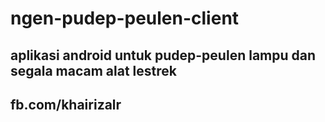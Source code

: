 # ngen-pudep-peulen-client
aplikasi android untuk pudep-peulen lampu dan segala macam alat lestrek
------------------------------------------------------------
fb.com/khairizalr
------------------------------------------------------------